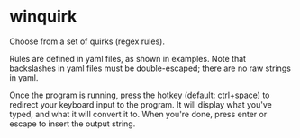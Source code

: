 # winquirk

Choose from a set of quirks (regex rules).

Rules are defined in yaml files, as shown in examples. Note that backslashes in yaml files must be double-escaped; there are no raw strings in yaml.

Once the program is running, press the hotkey (default: ctrl+space) to redirect your keyboard input to the program. It will display what you've typed, and what it will convert it to. When you're done, press enter or escape to insert the output string.
